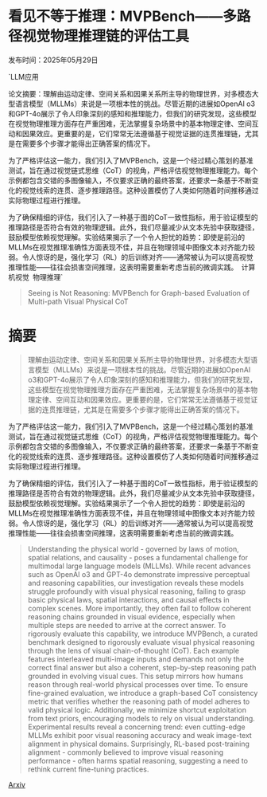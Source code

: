 # 看见不等于推理：MVPBench——多路径视觉物理推理链的评估工具

发布时间：2025年05月29日

`LLM应用

论文摘要：理解由运动定律、空间关系和因果关系所主导的物理世界，对多模态大型语言模型（MLLMs）来说是一项根本性的挑战。尽管近期的进展如OpenAI o3和GPT-4o展示了令人印象深刻的感知和推理能力，但我们的研究发现，这些模型在视觉物理推理方面存在严重困难，无法掌握复杂场景中的基本物理定律、空间互动和因果效应。更重要的是，它们常常无法遵循基于视觉证据的连贯推理链，尤其是在需要多个步骤才能得出正确答案的情况下。

为了严格评估这一能力，我们引入了MVPBench，这是一个经过精心策划的基准测试，旨在通过视觉链式思维（CoT）的视角，严格评估视觉物理推理能力。每个示例都包含交错的多图像输入，不仅要求正确的最终答案，还要求一条基于不断变化的视觉线索的连贯、逐步推理路径。这种设置模仿了人类如何随着时间推移通过实际物理过程进行推理。

为了确保精细的评估，我们引入了一种基于图的CoT一致性指标，用于验证模型的推理路径是否符合有效的物理逻辑。此外，我们尽量减少从文本先验中获取捷径，鼓励模型依赖视觉理解。实验结果揭示了一个令人担忧的趋势：即使是前沿的MLLMs在视觉推理准确性方面表现不佳，并且在物理领域中图像文本对齐能力较弱。令人惊讶的是，强化学习（RL）的后训练对齐——通常被认为可以提高视觉推理性能——往往会损害空间推理，这表明需要重新考虑当前的微调实践。` `计算机视觉` `物理推理`

> Seeing is Not Reasoning: MVPBench for Graph-based Evaluation of Multi-path Visual Physical CoT

# 摘要

> 理解由运动定律、空间关系和因果关系所主导的物理世界，对多模态大型语言模型（MLLMs）来说是一项根本性的挑战。尽管近期的进展如OpenAI o3和GPT-4o展示了令人印象深刻的感知和推理能力，但我们的研究发现，这些模型在视觉物理推理方面存在严重困难，无法掌握复杂场景中的基本物理定律、空间互动和因果效应。更重要的是，它们常常无法遵循基于视觉证据的连贯推理链，尤其是在需要多个步骤才能得出正确答案的情况下。

为了严格评估这一能力，我们引入了MVPBench，这是一个经过精心策划的基准测试，旨在通过视觉链式思维（CoT）的视角，严格评估视觉物理推理能力。每个示例都包含交错的多图像输入，不仅要求正确的最终答案，还要求一条基于不断变化的视觉线索的连贯、逐步推理路径。这种设置模仿了人类如何随着时间推移通过实际物理过程进行推理。

为了确保精细的评估，我们引入了一种基于图的CoT一致性指标，用于验证模型的推理路径是否符合有效的物理逻辑。此外，我们尽量减少从文本先验中获取捷径，鼓励模型依赖视觉理解。实验结果揭示了一个令人担忧的趋势：即使是前沿的MLLMs在视觉推理准确性方面表现不佳，并且在物理领域中图像文本对齐能力较弱。令人惊讶的是，强化学习（RL）的后训练对齐——通常被认为可以提高视觉推理性能——往往会损害空间推理，这表明需要重新考虑当前的微调实践。

> Understanding the physical world - governed by laws of motion, spatial relations, and causality - poses a fundamental challenge for multimodal large language models (MLLMs). While recent advances such as OpenAI o3 and GPT-4o demonstrate impressive perceptual and reasoning capabilities, our investigation reveals these models struggle profoundly with visual physical reasoning, failing to grasp basic physical laws, spatial interactions, and causal effects in complex scenes. More importantly, they often fail to follow coherent reasoning chains grounded in visual evidence, especially when multiple steps are needed to arrive at the correct answer. To rigorously evaluate this capability, we introduce MVPBench, a curated benchmark designed to rigorously evaluate visual physical reasoning through the lens of visual chain-of-thought (CoT). Each example features interleaved multi-image inputs and demands not only the correct final answer but also a coherent, step-by-step reasoning path grounded in evolving visual cues. This setup mirrors how humans reason through real-world physical processes over time. To ensure fine-grained evaluation, we introduce a graph-based CoT consistency metric that verifies whether the reasoning path of model adheres to valid physical logic. Additionally, we minimize shortcut exploitation from text priors, encouraging models to rely on visual understanding. Experimental results reveal a concerning trend: even cutting-edge MLLMs exhibit poor visual reasoning accuracy and weak image-text alignment in physical domains. Surprisingly, RL-based post-training alignment - commonly believed to improve visual reasoning performance - often harms spatial reasoning, suggesting a need to rethink current fine-tuning practices.

[Arxiv](https://arxiv.org/abs/2505.24182)